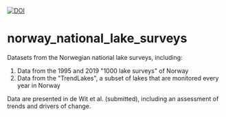 [![DOI](https://zenodo.org/badge/506555343.svg)](https://zenodo.org/badge/latestdoi/506555343)

# norway_national_lake_surveys

Datasets from the Norwegian national lake surveys, including:

1) Data from the 1995 and 2019 "1000 lake surveys" of Norway
2) Data from the "TrendLakes", a subset of lakes that are monitored every year in Norway

Data are presented in de Wit et al. (submitted), including an assessment of trends and drivers of change.
